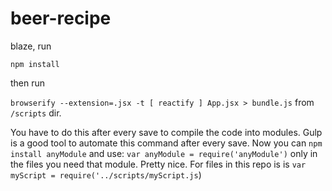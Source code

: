 # beer-recipe

blaze, run 

`npm install` 

then run 

`browserify --extension=.jsx -t [ reactify ] App.jsx > bundle.js` from `/scripts` dir.

You have to do this after every save to compile the code into modules. Gulp is a good tool to automate this command after every save. Now you can `npm install anyModule` and use: `var anyModule = require('anyModule')` only in the files you need that module. Pretty nice. For files in this repo is is `var myScript = require('../scripts/myScript.js`)

